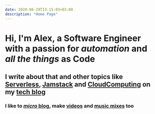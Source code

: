 ```yaml
---
date: 2020-06-29T13:15:03+03:00
description: "Home Page"
---
```


# Hi, I'm Alex, a Software Engineer with a passion for _automation_ and _all the things_ **as Code**

## I write about that and other topics like [Serverless](/tags/serverless/), [Jamstack](/tags/jamstack/) and [CloudComputing](/tags/cdk/) on my [tech blog](#tech-blog)

### I like to [_micro_ blog](#micro-blog), make [videos](#videos) and [music mixes](#music-mixes) too
